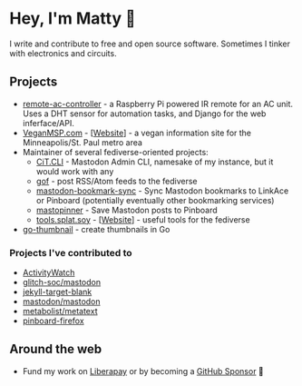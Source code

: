 # Hey, I'm Matty 👋

I write and contribute to free and open source software. Sometimes I tinker with electronics and circuits.

## Projects

* [remote-ac-controller](https://github.com/prplecake/remote-ac-controller) - a Raspberry Pi powered IR remote for an AC unit. Uses a DHT sensor for automation tasks, and Django for the web inferface/API. 
* [VeganMSP.com](https://github.com/veganmsp/veganmsp.com) - [[Website](https://veganmsp.com)] - a vegan information site for the Minneapolis/St. Paul metro area
* Maintainer of several fediverse-oriented projects:
  * [CiT.CLI](https://github.com/CompostInTraining/CiT.CLI) - Mastodon Admin CLI, namesake of my instance, but it would work with any
  * [gof](https://github.com/prplecake/gof) - post RSS/Atom feeds to the fediverse
  * [mastodon-bookmark-sync](https://github.com/prplecake/mastodon-bookmark-sync) - Sync Mastodon bookmarks to LinkAce or Pinboard (potentially eventually other bookmarking services)
  * [mastopinner](https://github.com/prplecake/mastopinner) - Save Mastodon posts to Pinboard
  * [tools.splat.soy](https://github.com/prplecake/tools.splat.soy) - [[Website](https://tools.splat.soy)] - useful tools for the fediverse
* [go-thumbnail](https://github.com/prplecake/go-thumbnail) - create thumbnails in Go

### Projects I've contributed to

* [ActivityWatch](https://github.com/activitywath/ActivityWatch)
* [glitch-soc/mastodon](https://github.com/glitch-soc/mastodon)
* [jekyll-target-blank](https://github.com/keithmifsud/jekyll-target-blank)
* [mastodon/mastodon](https://github.com/mastodon/mastodon)
* [metabolist/metatext](https://github.com/metabolist/metatext)
* [pinboard-firefox](https://github.com/lostsnow/pinboard-firefox)

## Around the web

* Fund my work on [Liberapay](https://liberapay.com/prplecake/) or by becoming a [GitHub Sponsor](https://github.com/sponsors/prplecake) 🥰
